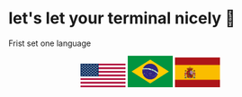 # let's let your terminal nicely 🐧

Frist set one language

<div align="center" id="flags"> 
<img width="80" heigth="80" src="imgs/USA.png">
<img width="80" heigth="80" src="imgs/Brasil.png">
<img width="80" heigth="80" src="imgs/Spain.png">
</div>